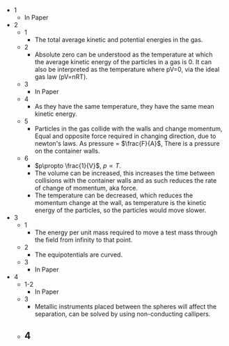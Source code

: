 - 1
	- In Paper
- 2
	- 1
		- The total average kinetic and potential energies in the gas.
	- 2
		-  Absolute zero can be understood as the temperature at which the average kinetic energy of the particles in a gas is 0. It can also be interpreted as the temperature where pV=0, via the ideal gas law (pV=nRT).
	- 3
		- In Paper
	- 4
		- As they have the same temperature, they have the same mean kinetic energy.
	- 5
		- Particles in the gas collide with the walls and change momentum, Equal and opposite force required in changing direction, due to newton's laws. As pressure = $\frac{F}{A}$, There is a pressure on the container walls.
	- 6
		- $p\propto \frac{1}{V}$, $p\propto T$.
		- The volume can be increased, this increases the time between collisions with the container walls and as such reduces the rate of change of momentum, aka force.
		- The temperature can be decreased, which reduces the momentum change at the wall, as temperature is the kinetic energy of the particles, so the particles would move slower.
- 3
	- 1
		- The energy per unit mass required to move a  test mass through the field from infinity to that point.
	- 2
		- The equipotentials are curved.
	- 3
		- In Paper
- 4
	- 1-2
		- In Paper
	- 3
		- Metallic instruments placed between the spheres will affect the separation, can be solved by using non-conducting callipers.
	- 4
		- 